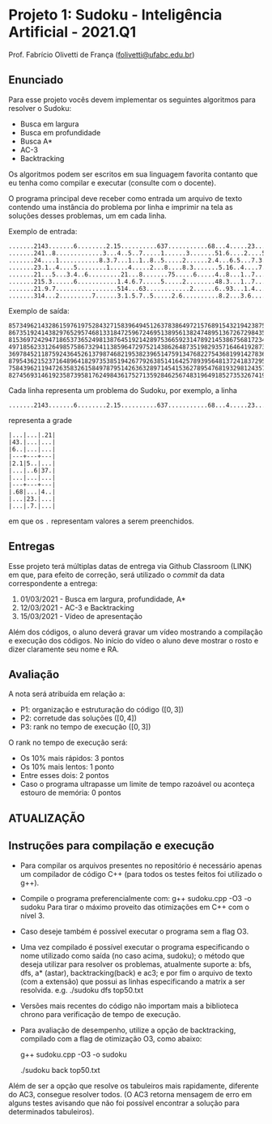 # Projeto 1: Sudoku - Inteligência Artificial - 2021.Q1
Prof. Fabrício Olivetti de França (folivetti@ufabc.edu.br)

## Enunciado

Para esse projeto vocês devem implementar os seguintes algoritmos para resolver o Sudoku:

- Busca em largura
- Busca em profundidade
- Busca A*
- AC-3
- Backtracking

Os algoritmos podem ser escritos em sua linguagem favorita contanto que eu tenha como compilar e executar (consulte com o docente).

O programa principal deve receber como entrada um arquivo de texto contendo uma instância do problema por linha e imprimir na tela as soluções desses problemas, um em cada linha.

Exemplo de entrada:

```
.......2143.......6........2.15..........637...........68...4.....23........7....
.......241..8.............3...4..5..7.....1......3.......51.6....2....5..3...7...
.......24....1...........8.3.7...1..1..8..5.....2......2.4...6.5...7.3...........
.......23.1..4....5........1.....4.....2...8....8.3.......5.16..4....7....3......
.......21...5...3.4..6.........21...8.......75.....6.....4..8...1..7.....3.......
.......215.3......6...........1.4.6.7.....5.....2........48.3...1..7....2........
.......21.9.7.................514...63............2......6..93...1.4....2.....8..
.......314...2.........7......3.1.5.7..5.....2.6..........8.2...3.6...........4..
```

Exemplo de saída:

```
857349621432861597619752843271583964945126378386497215768915432194238756523674189
867351924143829765295746813318472596724695138956138247489513672672984351531267489
815369724294718653736524981387645192142897536659231478921453867568172349473986215
497185623312649857586732941138596472975214386264873519829357164641928735753461298
369784521187592436452613798746821953823965147591347682275436819914278365638159274
879543621523716489641829735385194267792638514164257893956481372418372956237965148
758439621194726358326158497879514263632897145415362789547681932981243576263975814
827456931461923587395817624984361752713592846256748319649185273532674198178239465
```

Cada linha representa um problema do Sudoku, por exemplo, a linha

```
.......2143.......6........2.15..........637...........68...4.....23........7....
```

representa a grade

```
|...|...|.21|
|43.|...|...|
|6..|...|...|
|---+---+---|
|2.1|5..|...|
|...|..6|37.|
|...|...|...|
|---+---+---|
|.68|...|4..|
|...|23.|...|
|...|.7.|...|
```

em que os `.` representam valores a serem preenchidos.


## Entregas

Esse projeto terá múltiplas datas de entrega via Github Classroom (LINK) em que, para efeito de correção, será utilizado o *commit* da data correspondente a entrega:

1. 01/03/2021 - Busca em largura, profundidade, A*
2. 12/03/2021 - AC-3 e Backtracking
3. 15/03/2021 - Vídeo de apresentação

Além dos códigos, o aluno deverá gravar um vídeo mostrando a compilação e execução dos códigos. No início do vídeo o aluno deve mostrar o rosto e dizer claramente seu nome e RA.

## Avaliação

A nota será atribuída em relação a:

- P1: organização e estruturação do código ($[0, 3]$)
- P2: corretude das soluções ($[0, 4]$)
- P3: rank no tempo de execução ($[0, 3]$)

O rank no tempo de execução será:

- Os $10\%$ mais rápidos: 3 pontos
- Os $10\%$ mais lentos: 1 ponto
- Entre esses dois: 2 pontos
- Caso o programa ultrapasse um limite de tempo razoável ou aconteça estouro de memória: 0 pontos


## ATUALIZAÇÃO

## Instruções para compilação e execução
- Para compilar os arquivos presentes no repositório é necessário apenas um compilador de código C++ (para todos os testes feitos foi utilizado o g++).

- Compile o programa preferencialmente com:
    g++ sudoku.cpp -O3 -o sudoku
Para tirar o máximo proveito das otimizações em C++ com o nível 3.

- Caso deseje também é possível executar o programa sem a flag O3.

- Uma vez compilado é possível executar o programa especificando o nome utilizado como saída (no caso acima, sudoku); o método que deseja utilizar para resolver os problemas, atualmente suporte a: bfs, dfs, a* (astar), backtracking(back) e ac3; e por fim o arquivo de texto (com a extensão) que possui as linhas especificando a matrix a ser resolvida. e.g.
    ./sudoku dfs top50.txt

- Versões mais recentes do código não importam mais a biblioteca chrono para verificação de tempo de execução.

- Para avaliação de desempenho, utilize a opção de backtracking, compilado com a flag de otimização O3, como abaixo:

    g++ sudoku.cpp -O3 -o sudoku

    ./sudoku back top50.txt

Além de ser a opção que resolve os tabuleiros mais rapidamente, diferente do AC3, consegue resolver todos. (O AC3 retorna mensagem de erro em alguns testes avisando que não foi possível encontrar a solução para determinados tabuleiros).
